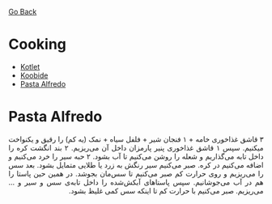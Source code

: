 [Go Back](https://github.com/arm-on/plan/blob/main/README.md)

# Cooking

- [Kotlet](https://www.youtube.com/watch?v=8iffZhh2wdY)
- [Koobide](https://www.youtube.com/watch?v=dkREjdNeaC8)
- [Pasta Alfredo](https://www.youtube.com/watch?v=zaCoDf-zrdk)

# Pasta Alfredo
<div style="direction:rtl;text-align:justify;">
۳ قاشق غذاخوری خامه + ۱ فنجان شیر + فلفل سیاه + نمک (یه کم) را رقیق و یکنواخت میکنیم. سپس ۱ قاشق غذاخوری پنیر پارمزان داخل آن می‌ریزیم.
۲ بند انگشت کره را داخل تابه می‌گذاریم و شعله را روشن می‌کنیم تا آب بشود.
۲ حبه سیر را خرد می‌کنیم و اضافه می‌کنیم در کره. صبر می‌کنیم سیر رنگش به زرد یا طلایی متمایل بشود. 
بعد سس را می‌ریزیم و روی حرارت کم صبر می‌کنیم تا سس‌مان بجوشد.
در همین حین پاستا را هم در آب می‌جوشانیم.
سپس پاستاهای آبکش‌شده را داخل تابه‌ی سس و سیر و ... می‌ریزیم. 
صبر می‌کنیم با حرارت کم تا اینکه سس کمی غلیظ بشود.
</div>